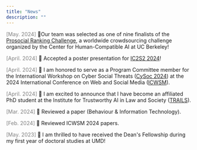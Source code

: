 ```yaml
---
title: "News"
description: ""
---
```


<span style="color: gray;">[May. 2024]</span> 🥳Our team was selected as one of nine finalists of the [Prosocial Ranking Challenge](https://rankingchallenge.substack.com/p/announcing-the-finalists-of-the-prosocial), a worldwide crowdsourcing challenge organized by the Center for Human-Compatible AI at UC Berkeley! 

<span style="color: gray;">[April. 2024]</span> 🥳 Accepted a poster presentation for [IC2S2 2024](https://ic2s2-2024.org/)! 

<span style="color: gray;">[April. 2024]</span> 🤩 I am honored to serve as a Program Committee member for the International Workshop on Cyber Social Threats ([CySoc 2024](https://cy-soc.github.io/2024/)) at the 2024 International Conference on Web and Social Media ([ICWSM](https://www.icwsm.org/2024/index.html/index.html)).

<span style="color: gray;">[April. 2024]</span> 🙌 I am excited to announce that I have become an affiliated PhD student at the Institute for Trustworthy AI in Law and Society ([TRAILS](https://www.trails.umd.edu/)).

<span style="color: gray;">[Mar. 2024]</span> 📖 Reviewed a paper (Behaviour & Information Technology).

<span style="color: gray;">[Feb. 2024]</span> 📖 Reviewed ICWSM 2024 papers.

<span style="color: gray;">[May. 2023]</span> 🥳 I am thrilled to have received the Dean's Fellowship during my first year of doctoral studies at UMD!